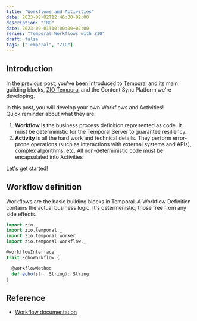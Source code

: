 ```yaml
---
title: "Workflows and Activities"
date: 2023-09-02T12:46:30+02:00
description: "TBD"
date: 2023-09-01T10:00:00+02:00
series: "Temporal Workflows with ZIO"
draft: false
tags: ["Temporal", "ZIO"]
---
```


## Introduction
In the previous post, you've been introduced to [Temporal](https://temporal.io) and its main guilding blocks, [ZIO Temporal](https://zio-temporal.vhonta.dev) and the Content Sync Platform we're developing.

In this post, you will develop your own Workflows and Activities!  
Quick reminder about what they are:  
1. **Workflow** is the business process definition represented as code. It must be deterministic for the Temporal Server to guarantee resiliency.   
2. **Activity** is all the hard work and technical details. They perform error-prone operations (such as interactions with external systems and APIs), complex algorithms, etc. All non-deterministic code must be encapsulated into Activities

Let's get started!

## Workflow definition
Workflows are the basic building blocks in Temporal.
A Workflow Definition contains the actual business logic. It's determenistic, those free from any side effects.

```scala mdoc:silent
import zio._
import zio.temporal._
import zio.temporal.worker._
import zio.temporal.workflow._

@workflowInterface
trait EchoWorkflow {

  @workflowMethod
  def echo(str: String): String
}
```

## Reference
- [Workflow documentation](https://docs.temporal.io/workflows)